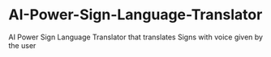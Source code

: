 # AI-Power-Sign-Language-Translator
AI Power Sign Language Translator that translates Signs with voice given by the user
